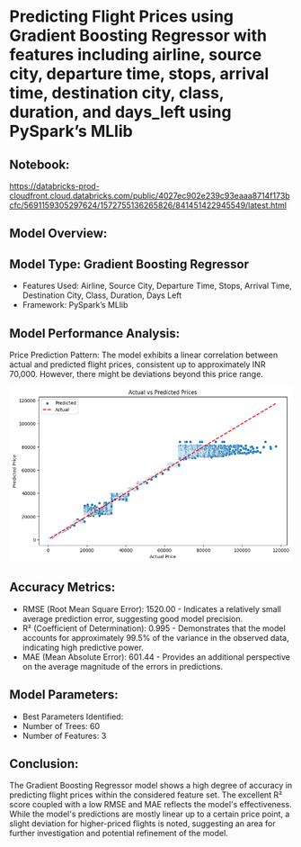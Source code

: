 # Predicting Flight Prices using Gradient Boosting Regressor with features including airline, source city, departure time, stops, arrival time, destination city, class, duration, and days_left using PySpark’s MLlib

## Notebook: 
https://databricks-prod-cloudfront.cloud.databricks.com/public/4027ec902e239c93eaaa8714f173bcfc/5691159305297624/1572755136265826/841451422945549/latest.html

## Model Overview:

## Model Type: Gradient Boosting Regressor
 - Features Used: Airline, Source City, Departure Time, Stops, Arrival Time, Destination City, Class, Duration, Days Left
 - Framework: PySpark’s MLlib

## Model Performance Analysis:
Price Prediction Pattern: The model exhibits a linear correlation between actual and predicted flight prices, consistent up to approximately INR 70,000. However, there might be deviations beyond this price range.

<img src="https://github.com/LarryChenCode/flight_fare_prediction_using_pyspark_mllib/blob/main/prediction%20vs%20actual.png" width="700" />

## Accuracy Metrics:
 - RMSE (Root Mean Square Error): 1520.00 - Indicates a relatively small average prediction error, suggesting good model precision.
 - R² (Coefficient of Determination): 0.995 - Demonstrates that the model accounts for approximately 99.5% of the variance in the observed data, indicating high predictive power.
 - MAE (Mean Absolute Error): 601.44 - Provides an additional perspective on the average magnitude of the errors in predictions.

## Model Parameters:
 - Best Parameters Identified:
  - Number of Trees: 60
  - Number of Features: 3

## Conclusion:
The Gradient Boosting Regressor model shows a high degree of accuracy in predicting flight prices within the considered feature set. The excellent R² score coupled with a low RMSE and MAE reflects the model's effectiveness. While the model's predictions are mostly linear up to a certain price point, a slight deviation for higher-priced flights is noted, suggesting an area for further investigation and potential refinement of the model.

